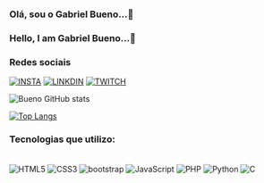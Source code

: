 ### Olá, sou o Gabriel Bueno...🖖
### Hello, I am Gabriel Bueno...🖖

### Redes sociais

[![INSTA](https://img.shields.io/badge/Instagram-E4405F?style=for-the-badge&logo=instagram&logoColor=white)](https://www.instagram.com/bielbueno05/)
[![LINKDIN](https://img.shields.io/badge/LinkedIn-0077B5?style=for-the-badge&logo=linkedin&logoColor=white)](https://www.linkedin.com/in/gabriel-bueno-525b09209/)
[![TWITCH](https://img.shields.io/badge/Twitch-9146FF?style=for-the-badge&logo=twitch&logoColor=white)](https://www.twitch.tv/bueno_oficial)


![Bueno GitHub stats](https://github-readme-stats.vercel.app/api?username=GabrielBueno0511&show_icons=true&theme=tokyonight)

[![Top Langs](https://github-readme-stats.vercel.app/api/top-langs/?username=GabrielBueno0511&layout=compact)](https://github.com/GabrielBueno0511/github-readme-stats)


### Tecnologias que utilizo:

<div style="display: inline_block"></br>
  <img align="center" alt="HTML5" src="https://img.shields.io/badge/HTML5-E34F26?style=for-the-badge&logo=html5&logoColor=white">
  <img align="center" alt="CSS3" src="https://img.shields.io/badge/CSS3-1572B6?style=for-the-badge&logo=css3&logoColor=white">
  <img align="center" alt="bootstrap" src="https://img.shields.io/badge/Bootstrap-563D7C?style=for-the-badge&logo=bootstrap&logoColor=white">
  <img align="center" alt="JavaScript" src="https://img.shields.io/badge/JavaScript-F7DF1E?style=for-the-badge&logo=javascript&logoColor=black">
  <img align="center" alt="PHP" src="https://img.shields.io/badge/PHP-777BB4?style=for-the-badge&logo=php&logoColor=white">
  <img align="center" alt="Python" src="https://img.shields.io/badge/Python-14354C?style=for-the-badge&logo=python&logoColor=white">
  <img align="center" alt="C" src="https://img.shields.io/badge/C-00599C?style=for-the-badge&logo=c&logoColor=white">
  
</div>











